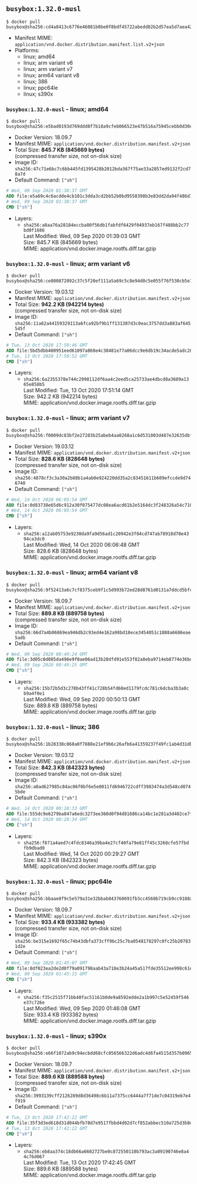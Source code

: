 ## `busybox:1.32.0-musl`

```console
$ docker pull busybox@sha256:cd4a8413c6776e46081b0be0f8bdf45722abedd82b2d57ea5d7aea42297d840e
```

-	Manifest MIME: `application/vnd.docker.distribution.manifest.list.v2+json`
-	Platforms:
	-	linux; amd64
	-	linux; arm variant v6
	-	linux; arm variant v7
	-	linux; arm64 variant v8
	-	linux; 386
	-	linux; ppc64le
	-	linux; s390x

### `busybox:1.32.0-musl` - linux; amd64

```console
$ docker pull busybox@sha256:e5bad0193d769ddd8f7b18a9cfeb066523e47b516a75945cebb0d30cf7e1b0d5
```

-	Docker Version: 18.09.7
-	Manifest MIME: `application/vnd.docker.distribution.manifest.v2+json`
-	Total Size: **845.7 KB (845669 bytes)**  
	(compressed transfer size, not on-disk size)
-	Image ID: `sha256:47c71e6bc7c6bb445fd1395428b2012bda367f75ae33a2857ed9132f2cd78a7d`
-	Default Command: `["sh"]`

```dockerfile
# Wed, 09 Sep 2020 01:38:37 GMT
ADD file:e5a69c4c6acdde4cb101c3dda3cd2bb52b0bd9558398b3e83dd2da94f486d144 in / 
# Wed, 09 Sep 2020 01:38:37 GMT
CMD ["sh"]
```

-	Layers:
	-	`sha256:a8aa76a28184eccba80f56db1fabfdf6429f04937eb167f488bb2c77bd0f1686`  
		Last Modified: Wed, 09 Sep 2020 01:39:03 GMT  
		Size: 845.7 KB (845669 bytes)  
		MIME: application/vnd.docker.image.rootfs.diff.tar.gzip

### `busybox:1.32.0-musl` - linux; arm variant v6

```console
$ docker pull busybox@sha256:ce800872092c37c5f20ef111a5a69c5c8e94d0c5e055f76f530cb5e78a26ec03
```

-	Docker Version: 19.03.12
-	Manifest MIME: `application/vnd.docker.distribution.manifest.v2+json`
-	Total Size: **942.2 KB (942214 bytes)**  
	(compressed transfer size, not on-disk size)
-	Image ID: `sha256:11a62a44159329113a6fca92bf9b1ff131387d3c0eac3757dd3a883af645545f`
-	Default Command: `["sh"]`

```dockerfile
# Tue, 13 Oct 2020 17:50:46 GMT
ADD file:5bd5dbb480951eed61097a860e4c38481e77a06dcc9e6db19c34acde5adc28be in / 
# Tue, 13 Oct 2020 17:50:52 GMT
CMD ["sh"]
```

-	Layers:
	-	`sha256:6a2355378e744c2998112df6aa4c2eed5ca25733ae4dbcd8a3689a1365e858b5`  
		Last Modified: Tue, 13 Oct 2020 17:51:14 GMT  
		Size: 942.2 KB (942214 bytes)  
		MIME: application/vnd.docker.image.rootfs.diff.tar.gzip

### `busybox:1.32.0-musl` - linux; arm variant v7

```console
$ docker pull busybox@sha256:f0009dc83bf2e27203b25abeb4aa0268a1c6d531003d487e32635dbf39f86f85
```

-	Docker Version: 19.03.12
-	Manifest MIME: `application/vnd.docker.distribution.manifest.v2+json`
-	Total Size: **828.6 KB (828648 bytes)**  
	(compressed transfer size, not on-disk size)
-	Image ID: `sha256:4878cf3c3a30a2b88b1a4ab0e924220dd35a2c83451611b609efccde9d746740`
-	Default Command: `["sh"]`

```dockerfile
# Wed, 14 Oct 2020 06:05:54 GMT
ADD file:0d83738e65d6c912a30f075477dc08ea6acd61b2e5164dc3f248326a54c710c3 in / 
# Wed, 14 Oct 2020 06:05:54 GMT
CMD ["sh"]
```

-	Layers:
	-	`sha256:a12ab05753e9230da9fa9d56ad1c20942e3f84cd747ab78918d70e4394ca3dc0`  
		Last Modified: Wed, 14 Oct 2020 06:06:48 GMT  
		Size: 828.6 KB (828648 bytes)  
		MIME: application/vnd.docker.image.rootfs.diff.tar.gzip

### `busybox:1.32.0-musl` - linux; arm64 variant v8

```console
$ docker pull busybox@sha256:9f52413a6c7cf8375ceb9f1c5d993b72ed28d8761d0131a7ddcd5bfc621d83da
```

-	Docker Version: 18.09.7
-	Manifest MIME: `application/vnd.docker.distribution.manifest.v2+json`
-	Total Size: **889.8 KB (889758 bytes)**  
	(compressed transfer size, not on-disk size)
-	Image ID: `sha256:66d7a4b06869ea946db2c93ed4e162a98bd18ece3454051c1888a6686eae5adb`
-	Default Command: `["sh"]`

```dockerfile
# Wed, 09 Sep 2020 00:49:24 GMT
ADD file:3d05c0d085da496e9f0ae06ad13b28dfd91e553f82a8eba9714eb8774e36bd50 in / 
# Wed, 09 Sep 2020 00:49:25 GMT
CMD ["sh"]
```

-	Layers:
	-	`sha256:15b72b5d3c278b43ff41c728b54fd60ed1179fcdc781c6dcba3b3a0cb9a4f0e1`  
		Last Modified: Wed, 09 Sep 2020 00:50:13 GMT  
		Size: 889.8 KB (889758 bytes)  
		MIME: application/vnd.docker.image.rootfs.diff.tar.gzip

### `busybox:1.32.0-musl` - linux; 386

```console
$ docker pull busybox@sha256:1b28338c868a0f7888e21ef9b6c26afb6a41359237f49fc1ab4d31db205a32f3
```

-	Docker Version: 19.03.12
-	Manifest MIME: `application/vnd.docker.distribution.manifest.v2+json`
-	Total Size: **842.3 KB (842323 bytes)**  
	(compressed transfer size, not on-disk size)
-	Image ID: `sha256:a0ad627985c84ac06f0bf6e5e0011fd6946722cdff3983474a3d548cd0745bde`
-	Default Command: `["sh"]`

```dockerfile
# Wed, 14 Oct 2020 00:28:33 GMT
ADD file:555dc9e6279ba847a6edc3273ee360d0f94d81686ca14bc1e281a3d402ce7fea in / 
# Wed, 14 Oct 2020 00:28:34 GMT
CMD ["sh"]
```

-	Layers:
	-	`sha256:f871a4aed7c4fdc8346a39ba4e27cf40fa79e81ff45c3268cfe57fbdfb9dbad0`  
		Last Modified: Wed, 14 Oct 2020 00:29:27 GMT  
		Size: 842.3 KB (842323 bytes)  
		MIME: application/vnd.docker.image.rootfs.diff.tar.gzip

### `busybox:1.32.0-musl` - linux; ppc64le

```console
$ docker pull busybox@sha256:bbaae8f9c5e579a31e32bbab043760691fb3cc4560b719cb9cc9188a41dd8105
```

-	Docker Version: 18.09.7
-	Manifest MIME: `application/vnd.docker.distribution.manifest.v2+json`
-	Total Size: **933.4 KB (933382 bytes)**  
	(compressed transfer size, not on-disk size)
-	Image ID: `sha256:be315e1692f65c74b43dbfa373cff9bc25c7ba0548178297c0fc25b207831d2e`
-	Default Command: `["sh"]`

```dockerfile
# Wed, 09 Sep 2020 01:45:07 GMT
ADD file:8df023ea2de2d0f79a091798aab43a718e3b24a45a517fde35512ee998c61e8c in / 
# Wed, 09 Sep 2020 01:45:15 GMT
CMD ["sh"]
```

-	Layers:
	-	`sha256:f35c2515f71bb40fac51161b0de9a8592edde2a1b997c5e52459f546e37c726e`  
		Last Modified: Wed, 09 Sep 2020 01:46:08 GMT  
		Size: 933.4 KB (933382 bytes)  
		MIME: application/vnd.docker.image.rootfs.diff.tar.gzip

### `busybox:1.32.0-musl` - linux; s390x

```console
$ docker pull busybox@sha256:e66f1072ab9c94ecbdd68cfc056566322d6adc4d6fa4515d357b0965a57e6ef5
```

-	Docker Version: 18.09.7
-	Manifest MIME: `application/vnd.docker.distribution.manifest.v2+json`
-	Total Size: **889.6 KB (889588 bytes)**  
	(compressed transfer size, not on-disk size)
-	Image ID: `sha256:3993139cff2126289d8d36498c6b11a7375cc6444a7f71de7c04319eb7e4f919`
-	Default Command: `["sh"]`

```dockerfile
# Tue, 13 Oct 2020 17:42:22 GMT
ADD file:35f3d3ed618d31d044bfb78d7e9517fbbd4d02d7cf852abbec510a725d3b8df0 in / 
# Tue, 13 Oct 2020 17:42:22 GMT
CMD ["sh"]
```

-	Layers:
	-	`sha256:eb8aa374c18db66a6602727be0c872550110b793ac3a09190746e8a44c76d067`  
		Last Modified: Tue, 13 Oct 2020 17:42:45 GMT  
		Size: 889.6 KB (889588 bytes)  
		MIME: application/vnd.docker.image.rootfs.diff.tar.gzip
